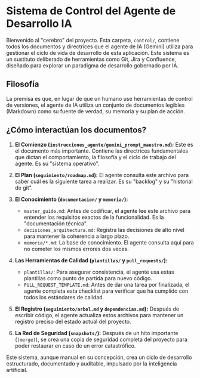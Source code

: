 # Sistema de Control del Agente de Desarrollo IA

Bienvenido al "cerebro" del proyecto. Esta carpeta, `control/`, contiene todos los documentos y directrices que el agente de IA (Gemini) utiliza para gestionar el ciclo de vida de desarrollo de esta aplicación. Este sistema es un sustituto deliberado de herramientas como Git, Jira y Confluence, diseñado para explorar un paradigma de desarrollo gobernado por IA.

## Filosofía

La premisa es que, en lugar de que un humano use herramientas de control de versiones, el agente de IA utiliza un conjunto de documentos legibles (Markdown) como su fuente de verdad, su memoria y su plan de acción.

## ¿Cómo interactúan los documentos?

1.  **El Comienzo (`instrucciones_agente/gemini_prompt_maestro.md`):** Este es el documento más importante. Contiene las directrices fundamentales que dictan el comportamiento, la filosofía y el ciclo de trabajo del agente. Es su "sistema operativo".

2.  **El Plan (`seguimiento/roadmap.md`):** El agente consulta este archivo para saber cuál es la siguiente tarea a realizar. Es su "backlog" y su "historial de git".

3.  **El Conocimiento (`documentacion/` y `memoria/`):**
    *   `master_guide.md`: Antes de codificar, el agente lee este archivo para entender los requisitos exactos de la funcionalidad. Es la "documentación técnica".
    *   `decisiones_arquitectura.md`: Registra las decisiones de alto nivel para mantener la coherencia a largo plazo.
    *   `memoria/*.md`: La base de conocimiento. El agente consulta aquí para no cometer los mismos errores dos veces.

4.  **Las Herramientas de Calidad (`plantillas/` y `pull_requests/`):**
    *   `plantillas/`: Para asegurar consistencia, el agente usa estas plantillas como punto de partida para nuevo código.
    *   `PULL_REQUEST_TEMPLATE.md`: Antes de dar una tarea por finalizada, el agente completa esta checklist para verificar que ha cumplido con todos los estándares de calidad.

5.  **El Registro (`seguimiento/arbol.md` y `dependencias.md`):** Después de escribir código, el agente actualiza estos archivos para mantener un registro preciso del estado actual del proyecto.

6.  **La Red de Seguridad (`snapshots/`):** Después de un hito importante (`(merge)`), se crea una copia de seguridad completa del proyecto para poder restaurar en caso de un error catastrófico.

Este sistema, aunque manual en su concepción, crea un ciclo de desarrollo estructurado, documentado y auditable, impulsado por la inteligencia artificial.